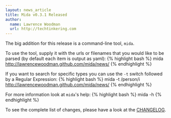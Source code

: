 ```yaml
---
layout: news_article
title: Mida v0.3.1 Released
author:
  name: Lawrence Woodman
  url: http://techtinkering.com
---
```

The big addition for this release is a command-line tool, `mida`.

To use the tool, supply it with the urls or filenames that you
would like to be parsed (by default each item is output as yaml):
{% highlight bash %}
  mida http://lawrencewoodman.github.com/mida/news/
{% endhighlight %}

If you want to search for specific types you can use the `-t` switch
followed by a Regular Expression:
{% highlight bash %}
  mida -t /person/i http://lawrencewoodman.github.com/mida/news/
{% endhighlight %}

For more information look at `mida`'s help:
{% highlight bash %}
  mida -h
{% endhighlight %}

To see the complete list of changes, please have a look at the
[CHANGELOG](https://github.com/LawrenceWoodman/mida/blob/master/CHANGELOG.rdoc).
